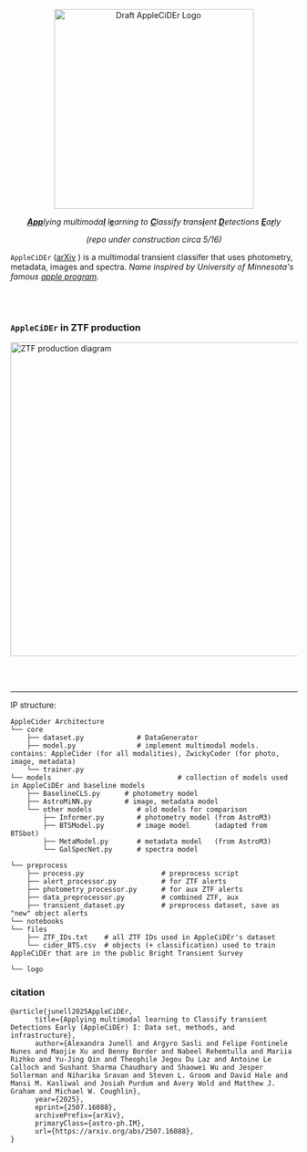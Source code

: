 <p align="center">
<img align="center" src="https://github.com/skyportal/applecider/blob/main/logo/AppleCiDEr%20-%20use%20over%20black.png" alt="Draft AppleCiDEr Logo" height="350px">
</p>



<p align="center"><i><b><ins>App</ins></b>lying multimoda<ins><b>l</b></ins> l<ins><b>e</ins></b>arning to <ins><b>C</ins></b>lassify trans<b><ins>i</ins></b>ent <b><ins>D</ins></b>etections <b><ins>E</ins></b>a<b><ins>r</ins></b>ly</i></p>
<p align="center"><i>(repo under construction circa 5/16)</i></p>


`AppleCiDEr` ([arXiv](https://arxiv.org/abs/2507.16088) ) is a multimodal transient classifer that uses photometry, metadata, images and spectra. <i>Name inspired by University of Minnesota's famous [apple program](https://mnhardy.umn.edu/apples).</i> <br>


<br><br>
### `AppleCiDEr` in ZTF production
<img align="center" src="https://github.com/skyportal/applecider/blob/main/img/ZTF_Production%20-%20use%20over%20black.png" alt="ZTF production diagram" height="550px">


<br><br>
***
IP structure:

```
AppleCider Architecture 
└── core
    ├── dataset.py             # DataGenerator
    ├── model.py               # implement multimodal models. contains: AppleCider (for all modalities), ZwickyCoder (for photo, image, metadata)
    └── trainer.py             
└── models                               # collection of models used in AppleCiDEr and baseline models    
    ├── BaselineCLS.py      # photometry model   
    ├── AstroMiNN.py        # image, metadata model
    └── other models           # old models for comparison
        ├── Informer.py        # photometry model (from AstroM3)
        ├── BTSModel.py        # image model      (adapted from BTSbot)
        ├── MetaModel.py       # metadata model   (from AstroM3)
        └── GalSpecNet.py      # spectra model

└── preprocess
    ├── process.py                   # preprocess script
    ├── alert_processor.py           # for ZTF alerts
    ├── photometry_processor.py      # for aux ZTF alerts
    ├── data_preprocessor.py         # combined ZTF, aux
    ├── transient_dataset.py         # preprocess dataset, save as "new" object alerts
└── notebooks
└── files
    ├── ZTF_IDs.txt    # all ZTF IDs used in AppleCiDEr's dataset
    └── cider_BTS.csv  # objects (+ classification) used to train AppleCiDEr that are in the public Bright Transient Survey

└── logo

```

### citation

```
@article{junell2025AppleCiDEr,
      title={Applying multimodal learning to Classify transient Detections Early (AppleCiDEr) I: Data set, methods, and infrastructure}, 
      author={Alexandra Junell and Argyro Sasli and Felipe Fontinele Nunes and Maojie Xu and Benny Border and Nabeel Rehemtulla and Mariia Rizhko and Yu-Jing Qin and Theophile Jegou Du Laz and Antoine Le Calloch and Sushant Sharma Chaudhary and Shaowei Wu and Jesper Sollerman and Niharika Sravan and Steven L. Groom and David Hale and Mansi M. Kasliwal and Josiah Purdum and Avery Wold and Matthew J. Graham and Michael W. Coughlin},
      year={2025},
      eprint={2507.16088},
      archivePrefix={arXiv},
      primaryClass={astro-ph.IM},
      url={https://arxiv.org/abs/2507.16088}, 
}

```

